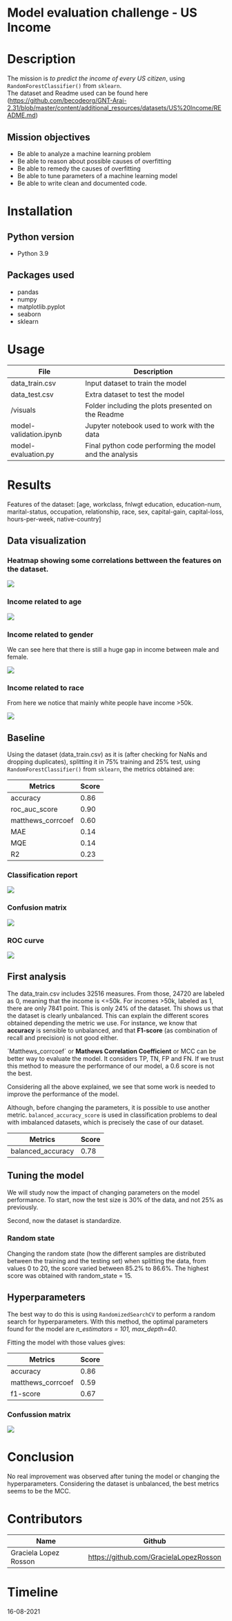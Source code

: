 # Model evaluation challenge - US Income

# Description
The mission is *to predict the income of every US citizen*, using `RandomForestClassifier()` from `sklearn`.   
The dataset and Readme used can be found here (https://github.com/becodeorg/GNT-Arai-2.31/blob/master/content/additional_resources/datasets/US%20Income/README.md)

## Mission objectives

- Be able to analyze a machine learning problem
- Be able to reason about possible causes of overfitting
- Be able to remedy the causes of overfitting
- Be able to tune parameters of a machine learning model
- Be able to write clean and documented code.

# Installation

## Python version
* Python 3.9


## Packages used
* pandas
* numpy
* matplotlib.pyplot
* seaborn
* sklearn

# Usage
| File                | Description                                                    |
|---------------------|----------------------------------------------------------------|
| data_train.csv          | Input dataset to train the model|
| data_test.csv            | Extra dataset to test the model |
| /visuals            | Folder including the plots presented on the Readme |
| model-validation.ipynb       | Jupyter notebook used to work with the data |
| model-evaluation.py            | Final python code performing the model and the analysis |


# Results

Features of the dataset: 
[age, workclass, fnlwgt education, education-num, marital-status, occupation, relationship, race, sex, capital-gain, capital-loss, hours-per-week, native-country]	


## Data visualization
### Heatmap showing some correlations bettween the features on the dataset.

![](visuals/heatmap.png)


### Income related to age

![](visuals/income_age.png)


### Income related to gender
We can see here that there is still a huge gap in income between male and female.

![](visuals/income_sex.png)




### Income related to race
From here we notice that mainly white people have income >50k.

![](visuals/income_race.png)



## Baseline

Using the dataset (data_train.csv) as it is (after checking for NaNs and dropping duplicates), splitting it in 75% training and 25% test, using `RandomForestClassifier()` from `sklearn`, the metrics obtained are:


| Metrics                 | Score          |
|-----------------------|------------------|
|accuracy	| 0.86            |
|roc_auc_score	| 0.90            |
|matthews_corrcoef | 0.60            |
|MAE		| 0.14            |
|MQE		| 0.14            |
|R2		| 0.23            |



### Classification report
![](visuals/class_report.png)

### Confusion matrix
![](visuals/confusion_matrix.png)

### ROC curve
![](visuals/roc.png)

## First analysis

The data_train.csv includes 32516 measures. From those, 24720 are labeled as 0, meaning that the income is <=50k. For incomes >50k, labeled as 1, there are only 7841 point.
This is only 24% of the dataset. Thi shows us that the dataset is clearly unbalanced. This can explain the different scores obtained depending the metric we use.
For instance, we know that **accuracy** is sensible to unbalanced, and that **F1-score** (as combination of recall and precision) is not good either.

´Matthews_corrcoef´ or **Mathews Correlation Coefficient** or MCC can be better way to evaluate the model. It considers TP, TN, FP and FN.
If we trust this method to measure the performance of our model, a 0.6 score is not the best.

Considering all the above explained, we see that some work is needed to improve the performance of the model.

Although, before changing the parameters, it is possible to use another metric. `balanced_accuracy_score` is used in classification problems to deal with imbalanced datasets, which is precisely the case of our dataset.

| Metrics                 | Score          |
|-----------------------|------------------|
|balanced_accuracy	| 0.78            |

## Tuning the model

We will study now the impact of changing parameters on the model performance. 
To start, now the test size is 30% of the data, and not 25% as previously.

Second, now the dataset is standardize.

### Random state 
Changing the random state (how the different samples are distributed between the training and the testing set) when splitting the data, from values 0 to 20, the score varied between 85.2% to 86.6%. The highest score was obtained with random_state = 15.

## Hyperparameters

The best way to do this is using `RandomizedSearchCV` to perform a random search for hyperparameters.
With this method, the optimal parameters found for the model are *n_estimators = 101, max_depth=40*.

Fitting the model with those values gives:

| Metrics                 | Score          |
|-----------------------|------------------|
|accuracy	| 0.86            |
|matthews_corrcoef | 0.59           |
|f1-score		| 0.67            |

### Confussion matrix
![](visuals/cm_matrix_hyper.png)

# Conclusion

No real improvement was observed after tuning the model or changing the hyperparameters.
Considering the dataset is unbalanced, the best metrics seems to be the MCC.



# Contributors
| Name                  | Github                                 |
|-----------------------|----------------------------------------|
| Graciela Lopez Rosson | https://github.com/GracielaLopezRosson |
         




# Timeline
16-08-2021

